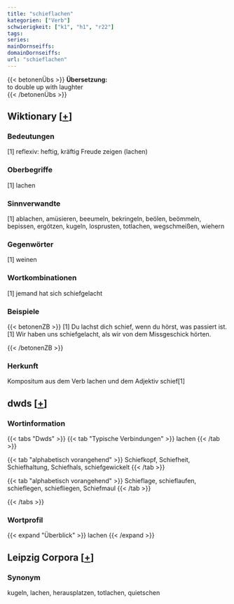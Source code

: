 ```yaml
---
title: "schieflachen"
kategorien: ["Verb"]
schwierigkeit: ["k1", "h1", "r22"]
tags:
series:
mainDornseiffs:
domainDornseiffs:
url: "schieflachen"
---
```


{{< betonenÜbs >}}
**Übersetzung:**  
to double up  with laughter  
{{< /betonenÜbs >}}

## Wiktionary [[+](https://de.wiktionary.org/wiki/schieflachen)]

### Bedeutungen
[1] reflexiv: heftig, kräftig Freude zeigen (lachen)  

### Oberbegriffe
[1] lachen  

### Sinnverwandte
[1] ablachen, amüsieren, beeumeln, bekringeln, beölen, beömmeln, bepissen, ergötzen, kugeln, losprusten, totlachen, wegschmeißen, wiehern  

### Gegenwörter
[1] weinen  

### Wortkombinationen
[1] jemand hat sich schiefgelacht  

### Beispiele
{{< betonenZB >}}
[1] Du lachst dich schief, wenn du hörst, was passiert ist.  
[1] Wir haben uns schiefgelacht, als wir von dem Missgeschick hörten.  

{{< /betonenZB >}}
### Herkunft
Kompositum aus dem Verb lachen und dem Adjektiv schief[1]  



## dwds [[+](https://www.dwds.de/wb/schieflachen)]

### Wortinformation
{{< tabs "Dwds" >}}
{{< tab "Typische Verbindungen" >}}
lachen
{{< /tab >}}

{{< tab "alphabetisch vorangehend" >}}
Schiefkopf, Schiefheit, Schiefhaltung, Schiefhals, schiefgewickelt
{{< /tab >}}

{{< tab "alphabetisch vorangehend" >}}
Schieflage, schieflaufen, schieflegen, schiefliegen, Schiefmaul
{{< /tab >}}

{{< /tabs >}}

### Wortprofil
{{< expand "Überblick" >}} lachen {{< /expand >}}

## Leipzig Corpora [[+](https://corpora.uni-leipzig.de/en/res?word=schieflachen&corpusId=deu_newscrawl-public_2018)]


### Synonym
kugeln, lachen, herausplatzen, totlachen, quietschen

